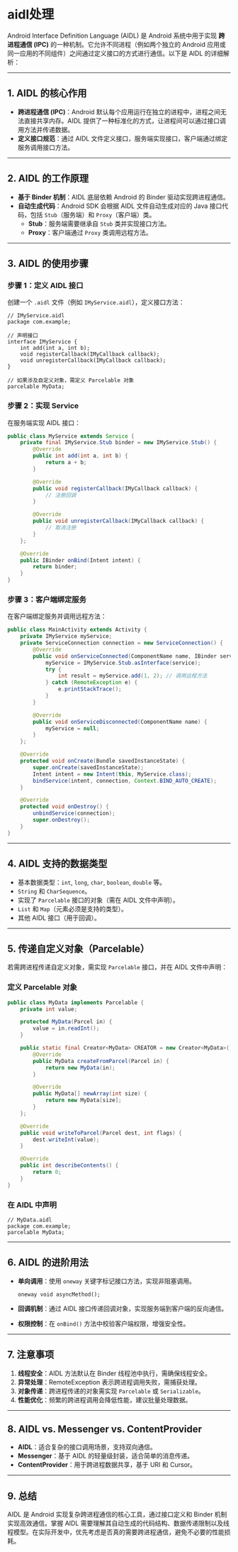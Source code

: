 # aidl处理

Android Interface Definition Language (AIDL) 是 Android 系统中用于实现 **跨进程通信 (IPC)** 的一种机制。它允许不同进程（例如两个独立的 Android 应用或同一应用的不同组件）之间通过定义接口的方式进行通信。以下是 AIDL 的详细解析：

---

## 1. **AIDL 的核心作用**

- **跨进程通信 (IPC)**：Android 默认每个应用运行在独立的进程中，进程之间无法直接共享内存。AIDL 提供了一种标准化的方式，让进程间可以通过接口调用方法并传递数据。
- **定义接口规范**：通过 AIDL 文件定义接口，服务端实现接口，客户端通过绑定服务调用接口方法。

---

## 2. **AIDL 的工作原理**

- **基于 Binder 机制**：AIDL 底层依赖 Android 的 Binder 驱动实现跨进程通信。
- **自动生成代码**：Android SDK 会根据 AIDL 文件自动生成对应的 Java 接口代码，包括 `Stub`（服务端）和 `Proxy`（客户端）类。
  - **Stub**：服务端需要继承自 `Stub` 类并实现接口方法。
  - **Proxy**：客户端通过 `Proxy` 类调用远程方法。

---

## 3. **AIDL 的使用步骤**

### **步骤 1：定义 AIDL 接口**

创建一个 `.aidl` 文件（例如 `IMyService.aidl`），定义接口方法：

```aidl
// IMyService.aidl
package com.example;

// 声明接口
interface IMyService {
    int add(int a, int b);
    void registerCallback(IMyCallback callback);
    void unregisterCallback(IMyCallback callback);
}

// 如果涉及自定义对象，需定义 Parcelable 对象
parcelable MyData;
```

### **步骤 2：实现 Service**

在服务端实现 AIDL 接口：

```java
public class MyService extends Service {
    private final IMyService.Stub binder = new IMyService.Stub() {
        @Override
        public int add(int a, int b) {
            return a + b;
        }

        @Override
        public void registerCallback(IMyCallback callback) {
            // 注册回调
        }

        @Override
        public void unregisterCallback(IMyCallback callback) {
            // 取消注册
        }
    };

    @Override
    public IBinder onBind(Intent intent) {
        return binder;
    }
}
```

### **步骤 3：客户端绑定服务**

在客户端绑定服务并调用远程方法：

```java
public class MainActivity extends Activity {
    private IMyService myService;
    private ServiceConnection connection = new ServiceConnection() {
        @Override
        public void onServiceConnected(ComponentName name, IBinder service) {
            myService = IMyService.Stub.asInterface(service);
            try {
                int result = myService.add(1, 2); // 调用远程方法
            } catch (RemoteException e) {
                e.printStackTrace();
            }
        }

        @Override
        public void onServiceDisconnected(ComponentName name) {
            myService = null;
        }
    };

    @Override
    protected void onCreate(Bundle savedInstanceState) {
        super.onCreate(savedInstanceState);
        Intent intent = new Intent(this, MyService.class);
        bindService(intent, connection, Context.BIND_AUTO_CREATE);
    }

    @Override
    protected void onDestroy() {
        unbindService(connection);
        super.onDestroy();
    }
}
```

---

## 4. **AIDL 支持的数据类型**

- 基本数据类型：`int`, `long`, `char`, `boolean`, `double` 等。
- `String` 和 `CharSequence`。
- 实现了 `Parcelable` 接口的对象（需在 AIDL 文件中声明）。
- `List` 和 `Map`（元素必须是支持的类型）。
- 其他 AIDL 接口（用于回调）。

---

## 5. **传递自定义对象（Parcelable）**

若需跨进程传递自定义对象，需实现 `Parcelable` 接口，并在 AIDL 文件中声明：

### **定义 Parcelable 对象**

```java
public class MyData implements Parcelable {
    private int value;

    protected MyData(Parcel in) {
        value = in.readInt();
    }

    public static final Creator<MyData> CREATOR = new Creator<MyData>() {
        @Override
        public MyData createFromParcel(Parcel in) {
            return new MyData(in);
        }

        @Override
        public MyData[] newArray(int size) {
            return new MyData[size];
        }
    };

    @Override
    public void writeToParcel(Parcel dest, int flags) {
        dest.writeInt(value);
    }

    @Override
    public int describeContents() {
        return 0;
    }
}
```

### **在 AIDL 中声明**

```aidl
// MyData.aidl
package com.example;
parcelable MyData;
```

---

## 6. **AIDL 的进阶用法**

- **单向调用**：使用 `oneway` 关键字标记接口方法，实现非阻塞调用。

  ```aidl
  oneway void asyncMethod();
  ```

- **回调机制**：通过 AIDL 接口传递回调对象，实现服务端到客户端的反向通信。
- **权限控制**：在 `onBind()` 方法中校验客户端权限，增强安全性。

---

## 7. **注意事项**

1. **线程安全**：AIDL 方法默认在 Binder 线程池中执行，需确保线程安全。
2. **异常处理**：RemoteException 表示跨进程调用失败，需捕获处理。
3. **对象传递**：跨进程传递的对象需实现 `Parcelable` 或 `Serializable`。
4. **性能优化**：频繁的跨进程调用会降低性能，建议批量处理数据。

---

## 8. **AIDL vs. Messenger vs. ContentProvider**

- **AIDL**：适合复杂的接口调用场景，支持双向通信。
- **Messenger**：基于 AIDL 的轻量级封装，适合简单的消息传递。
- **ContentProvider**：用于跨进程数据共享，基于 URI 和 Cursor。

---

## 9. **总结**

AIDL 是 Android 实现复杂跨进程通信的核心工具，通过接口定义和 Binder 机制实现高效通信。掌握 AIDL 需要理解其自动生成的代码结构、数据传递限制以及线程模型。在实际开发中，优先考虑是否真的需要跨进程通信，避免不必要的性能损耗。
